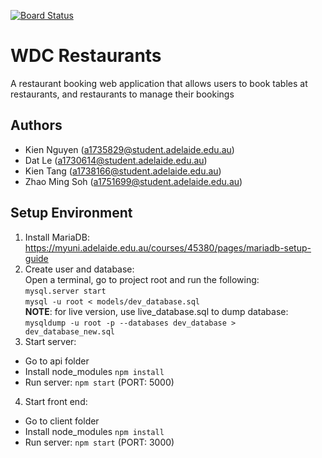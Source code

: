 [![Board Status](https://dev.azure.com/kien0826/169ad40f-2afe-4fe6-8d17-dc5ea03f7a9d/a8ab2c65-cf36-4d7b-acd5-8c7629a402f2/_apis/work/boardbadge/d18caf2e-6876-46d0-a677-ed0b1d18d6e1)](https://dev.azure.com/kien0826/169ad40f-2afe-4fe6-8d17-dc5ea03f7a9d/_boards/board/t/a8ab2c65-cf36-4d7b-acd5-8c7629a402f2/Microsoft.RequirementCategory)

# WDC Restaurants

A restaurant booking web application that allows users to book tables at restaurants, and restaurants to manage their bookings

## Authors

- Kien Nguyen (a1735829@student.adelaide.edu.au)
- Dat Le (a1730614@student.adelaide.edu.au)
- Kien Tang (a1738166@student.adelaide.edu.au)
- Zhao Ming Soh (a1751699@student.adelaide.edu.au)

## Setup Environment

1. Install MariaDB: https://myuni.adelaide.edu.au/courses/45380/pages/mariadb-setup-guide
2. Create user and database:  
   Open a terminal, go to project root and run the following:  
   `mysql.server start`  
   `mysql -u root < models/dev_database.sql`  
   **NOTE**:
   for live version, use live_database.sql
   to dump database: `mysqldump -u root -p --databases dev_database > dev_database_new.sql`
3. Start server:

- Go to api folder
- Install node_modules `npm install`
- Run server: `npm start` (PORT: 5000)

4. Start front end:

- Go to client folder
- Install node_modules `npm install`
- Run server: `npm start` (PORT: 3000)
